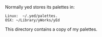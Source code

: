 Normally yed stores its palettes in:  

	Linux:  ~/.yed/palettes.
	OSX: ~/Library/yWorks/yEd 

This directory contains a copy of my palettes.
